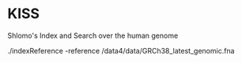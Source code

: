 # KISS
Shlomo's Index and Search over the human genome

./indexReference -reference /data4/data/GRCh38_latest_genomic.fna

